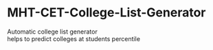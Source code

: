 # MHT-CET-College-List-Generator
Automatic college list generator
<br>
helps to predict colleges at students percentile

